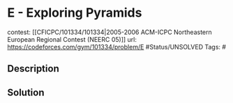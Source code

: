 # E - Exploring Pyramids

contest: [[CFICPC/101334/101334|2005-2006 ACM-ICPC Northeastern European Regional Contest (NEERC 05)]]
url: https://codeforces.com/gym/101334/problem/E
#Status/UNSOLVED
Tags: #

## Description

## Solution

